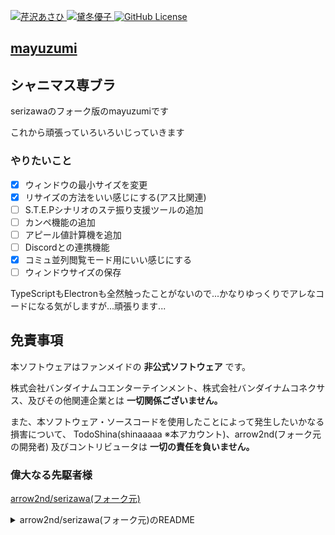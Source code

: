 <meta name="google-site-verification" content="ErfbqOGif34fLW20d0mUZ5b2Ajr7fGTv0F0oU2OSqFA" />
<p>
    <a href="https://idollist.idolmaster-official.jp/detail/50013">
        <img src="https://img.shields.io/badge/SHINY%20COLORS-%E8%8A%B9%E6%B2%A2%E3%81%82%E3%81%95%E3%81%B2-F30100" alt="芹沢あさひ">
    </a>
    <a href="https://idollist.idolmaster-official.jp/detail/50020">
        <img src="https://img.shields.io/badge/SHINY%20COLORS-%E9%BB%9B%E5%86%AC%E5%84%AA%E5%AD%90-5CE626" alt="黛冬優子" title="黛冬優子">
    </a>
    <a href="https://github.com/shinaaaaa/mayuzumi/blob/main/LICENSE">
        <img alt="GitHub License" src="https://img.shields.io/github/license/shinaaaaa/mayuzumi">
    </a>
</p>

## [mayuzumi](https://github.com/shinaaaaa/mayuzumi)

## シャニマス専ブラ
serizawaのフォーク版のmayuzumiです

これから頑張っていろいろいじっていきます

### やりたいこと
- [x] ウィンドウの最小サイズを変更
- [x] リサイズの方法をいい感じにする(アス比関連)
- [ ] S.T.E.Pシナリオのステ振り支援ツールの追加
- [ ] カンペ機能の追加
- [ ] アピール値計算機を追加
- [ ] Discordとの連携機能
- [x] コミュ並列閲覧モード用にいい感じにする
- [ ] ウィンドウサイズの保存

TypeScriptもElectronも全然触ったことがないので...かなりゆっくりでアレなコードになる気がしますが...頑張ります...

## 免責事項

本ソフトウェアはファンメイドの **非公式ソフトウェア** です。

株式会社バンダイナムコエンターテインメント、株式会社バンダイナムコネクサス、及びその他関連企業とは **一切関係ございません。**

また、本ソフトウェア・ソースコードを使用したことによって発生したいかなる損害について、
TodoShina(shinaaaaa ※本アカウント)、arrow2nd(フォーク元の開発者) 及びコントリビュータは **一切の責任を負いません。**


### 偉大なる先駆者様
<a href="https://github.com/arrow2nd/serizawa">arrow2nd/serizawa(フォーク元)</a>

<details>

<summary>arrow2nd/serizawa(フォーク元)のREADME</summary>

<p>
  <img src="https://user-images.githubusercontent.com/44780846/158746414-19a6833f-84e8-4f1e-8b58-885f6ffeaea3.png" alt="serizawa">
</p>

<p>
  <a href="https://shinycolors.idolmaster.jp/">アイドルマスターシャイニーカラーズ</a> の非公式専用ブラウザ
</p>

<p>
  <a href="https://idollist.idolmaster-official.jp/detail/50013">
    <img src="https://img.shields.io/badge/SHINY%20COLORS-%E8%8A%B9%E6%B2%A2%E3%81%82%E3%81%95%E3%81%B2-F30100" alt="芹沢あさひ">
  </a>
  <a href="https://github.com/arrow2nd/serizawa/actions/workflows/build.yaml">
    <img src="https://github.com/arrow2nd/serizawa/actions/workflows/build.yaml/badge.svg" alt="release">
  </a>
  <a href="https://github.com/arrow2nd/serizawa/releases/latest">
    <img src="https://img.shields.io/github/downloads/arrow2nd/serizawa/total" alt="GitHub all releases">
  </a>
  <a href="https://github.com/arrow2nd/serizawa/releases/latest">
    <img src="https://img.shields.io/github/package-json/v/arrow2nd/serizawa" alt="GitHub package.json version">
  </a>
  <a href="https://github.com/arrow2nd/serizawa/blob/main/LICENSE">
    <img src="https://img.shields.io/github/license/arrow2nd/serizawa" alt="GitHub license">
  </a>
</p>

<p>
   <img src="https://user-images.githubusercontent.com/44780846/158744831-41930e18-ce22-47a1-a66e-c2446e999ba0.png" alt="スクリーンショット">
</p>

## 主な機能

### スクリーンショットの保存＆クリップボードへのコピー

![デモ](https://user-images.githubusercontent.com/44780846/158739234-c446ad54-c3f1-4f27-8de1-8e909f4cbc3d.gif)

１クリックでスクリーンショットを指定フォルダへ保存できます。

同時に画像をクリップボードへコピーするので、SNS 等での共有が手軽に行えます。

### 音声の常時再生（非アクティブ化防止）

![デモ](https://user-images.githubusercontent.com/44780846/158740470-cfeea64f-de9c-4876-83fb-ef55ac34f3e1.gif)

ウィンドウを最前面に固定して、非アクティブ状態になることを防止し、音声を常時再生しつづけます。

![デュアルスクリーン](https://user-images.githubusercontent.com/44780846/158741870-e161c4e7-cd27-4751-8dba-40d5bf956ef6.png)

モニタが複数あれば、コミュを流しつつ他の作業を行うこともできます。

### 各種設定

![設定](https://user-images.githubusercontent.com/44780846/158744196-15a70918-41eb-409d-8ea0-f7ed3fe4e687.gif)

スクリーンショットの保存先設定のほか、キャッシュの削除・ログアウト等が行えます。

## 検証済み動作環境

- Windows 10 / 11
- macOS Monterey 12.1~ (Intel)

## ダウンロード

> **ダウンロードする前に 注意事項・免責事項 を必ずご確認ください。**

[Releases](https://github.com/arrow2nd/serizawa/releases/latest) からお使いの環境にあった実行ファイルをダウンロードしてください。

## 注意事項

- **課金については一切サポートしていません**
- **新規でのプレイはサポートしていません。** 必ず事前にアカウントを作成した上でログインしてください
- バンダイナムコ ID 以外でのログインについては検証していません
- シリアルコードの入力には対応していません

## 免責事項

本ソフトウェアはファンメイドの **非公式ソフトウェア** です。

株式会社バンダイナムコエンターテインメント、株式会社バンダイナムコネクサス、及びその他関連企業とは **一切関係ございません。**

また、本ソフトウェア・ソースコードを使用したことによって発生したいかなる損害について、
arrow2nd 及びコントリビュータは **一切の責任を負いません。**

## プライバシーポリシー

[こちら](https://arrow2nd.github.io/serizawa/) をご覧ください。

## ビルドと実行

```sh
# いつもの
yarn install

# ビルド & 実行
yarn start

# ビルド
yarn build

# パッケージング
yarn pack:win
yarn pack:mac
yarn pack:linux
```

</details>
